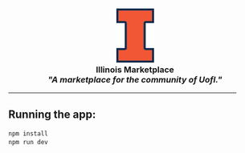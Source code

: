 <h3 align="center">
	<img src="https://raw.githubusercontent.com/hindra2/IllinoisMarketplace/master/logo.png" width="75"><br/>
	Illinois Marketplace <br/>
	<i>"A marketplace for the community of UofI."</i>
	<hr width="90%" size="2" color="black"></hr>
</h3>


## Running the app:
```bash
npm install
npm run dev
```